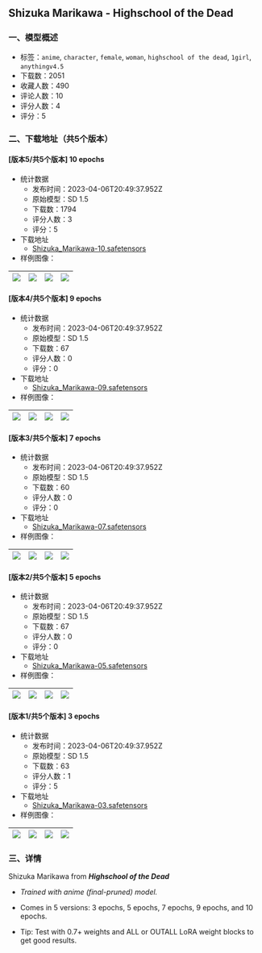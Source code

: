 ## Shizuka Marikawa - Highschool of the Dead
### 一、模型概述

- 标签：`anime`, `character`, `female`, `woman`, `highschool of the dead`, `1girl`, `anythingv4.5`
- 下载数：2051
- 收藏人数：490
- 评论人数：10
- 评分人数：4
- 评分：5

### 二、下载地址（共5个版本）

#### [版本5/共5个版本] 10 epochs

- 统计数据
  - 发布时间：2023-04-06T20:49:37.952Z
  - 原始模型：SD 1.5
  - 下载数：1794
  - 评分人数：3
  - 评分：5
- 下载地址
  - [Shizuka_Marikawa-10.safetensors](https://civitai.com/api/download/models/35536)
- 样例图像：

| <img src="https://image.civitai.com/xG1nkqKTMzGDvpLrqFT7WA/acfea215-f64c-4905-71fe-b858f0346600/width=450/425786.jpeg" /> | <img src="https://image.civitai.com/xG1nkqKTMzGDvpLrqFT7WA/3848e310-bfd8-484d-624a-a1dae1cde500/width=450/425791.jpeg" /> | <img src="https://image.civitai.com/xG1nkqKTMzGDvpLrqFT7WA/a14eb96b-4451-49a7-a9d6-1ba865118d00/width=450/425797.jpeg" /> | <img src="https://image.civitai.com/xG1nkqKTMzGDvpLrqFT7WA/f2877678-b154-4ac9-92ec-694ac6756300/width=450/425802.jpeg" /> |
| ---- | ---- | ---- | ---- |

#### [版本4/共5个版本] 9 epochs

- 统计数据
  - 发布时间：2023-04-06T20:49:37.952Z
  - 原始模型：SD 1.5
  - 下载数：67
  - 评分人数：0
  - 评分：0
- 下载地址
  - [Shizuka_Marikawa-09.safetensors](https://civitai.com/api/download/models/35523)
- 样例图像：

| <img src="https://image.civitai.com/xG1nkqKTMzGDvpLrqFT7WA/f9bfca20-61b0-4be2-e259-a93d96e74b00/width=450/425822.jpeg" /> | <img src="https://image.civitai.com/xG1nkqKTMzGDvpLrqFT7WA/c053340e-a6ef-4461-b9ee-2b2135ce4e00/width=450/425825.jpeg" /> | <img src="https://image.civitai.com/xG1nkqKTMzGDvpLrqFT7WA/c9d0e51f-d238-40a1-4a27-082a2237c500/width=450/425828.jpeg" /> | <img src="https://image.civitai.com/xG1nkqKTMzGDvpLrqFT7WA/4026824a-5423-4d00-48f3-25dab26dc600/width=450/425844.jpeg" /> |
| ---- | ---- | ---- | ---- |

#### [版本3/共5个版本] 7 epochs

- 统计数据
  - 发布时间：2023-04-06T20:49:37.952Z
  - 原始模型：SD 1.5
  - 下载数：60
  - 评分人数：0
  - 评分：0
- 下载地址
  - [Shizuka_Marikawa-07.safetensors](https://civitai.com/api/download/models/35512)
- 样例图像：

| <img src="https://image.civitai.com/xG1nkqKTMzGDvpLrqFT7WA/e5343c99-fd5b-4c20-5366-4af092d81400/width=450/426502.jpeg" /> | <img src="https://image.civitai.com/xG1nkqKTMzGDvpLrqFT7WA/6a4fb1a8-be22-4ab5-bd4c-f7460386cb00/width=450/426514.jpeg" /> | <img src="https://image.civitai.com/xG1nkqKTMzGDvpLrqFT7WA/0ad07538-75cc-4bbb-a85b-840708dae300/width=450/426524.jpeg" /> | <img src="https://image.civitai.com/xG1nkqKTMzGDvpLrqFT7WA/5ad27401-0945-4bcc-cb75-0d5f91f02200/width=450/426528.jpeg" /> |
| ---- | ---- | ---- | ---- |

#### [版本2/共5个版本] 5 epochs

- 统计数据
  - 发布时间：2023-04-06T20:49:37.952Z
  - 原始模型：SD 1.5
  - 下载数：67
  - 评分人数：0
  - 评分：0
- 下载地址
  - [Shizuka_Marikawa-05.safetensors](https://civitai.com/api/download/models/35497)
- 样例图像：

| <img src="https://image.civitai.com/xG1nkqKTMzGDvpLrqFT7WA/bacfda88-93e5-467d-26cd-b429dbd1c100/width=450/425956.jpeg" /> | <img src="https://image.civitai.com/xG1nkqKTMzGDvpLrqFT7WA/0b994922-69b0-4d35-dc31-c2e871cadc00/width=450/425997.jpeg" /> | <img src="https://image.civitai.com/xG1nkqKTMzGDvpLrqFT7WA/934a6eab-8cfe-4f9e-4dee-cd8941328c00/width=450/426029.jpeg" /> | <img src="https://image.civitai.com/xG1nkqKTMzGDvpLrqFT7WA/1875435c-5d0c-4a77-30d8-f53ef0124200/width=450/426040.jpeg" /> |
| ---- | ---- | ---- | ---- |

#### [版本1/共5个版本] 3 epochs

- 统计数据
  - 发布时间：2023-04-06T20:49:37.952Z
  - 原始模型：SD 1.5
  - 下载数：63
  - 评分人数：1
  - 评分：5
- 下载地址
  - [Shizuka_Marikawa-03.safetensors](https://civitai.com/api/download/models/35483)
- 样例图像：

| <img src="https://image.civitai.com/xG1nkqKTMzGDvpLrqFT7WA/6bb31569-44ff-41c3-e99c-45dd3e273a00/width=450/426559.jpeg" /> | <img src="https://image.civitai.com/xG1nkqKTMzGDvpLrqFT7WA/bc9efc23-634a-4ae7-7d55-b7c36342de00/width=450/426568.jpeg" /> | <img src="https://image.civitai.com/xG1nkqKTMzGDvpLrqFT7WA/da23093d-df35-4aaa-ab46-51a0aa282200/width=450/426571.jpeg" /> | <img src="https://image.civitai.com/xG1nkqKTMzGDvpLrqFT7WA/994346f6-5357-4902-152d-9cc7b022df00/width=450/426572.jpeg" /> |
| ---- | ---- | ---- | ---- |


### 三、详情
<p>Shizuka Marikawa from <strong><em>Highschool of the Dead</em></strong></p><ul><li><p><em>Trained with anime (final-pruned) model.</em></p></li><li><p>Comes in 5 versions: 3 epochs, 5 epochs, 7 epochs, 9 epochs, and 10 epochs.</p></li><li><p>Tip: Test with 0.7+ weights and ALL or OUTALL LoRA weight blocks to get good results.</p></li></ul>